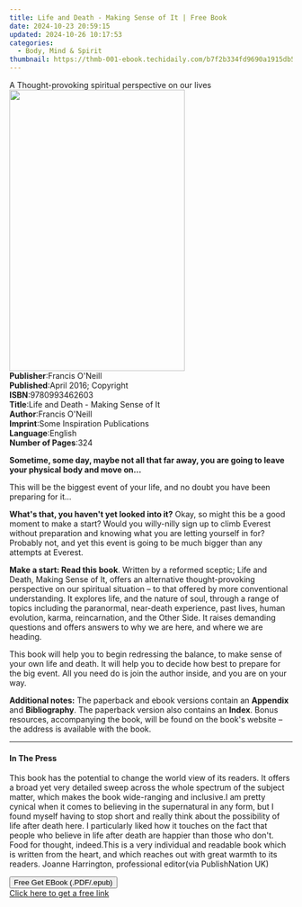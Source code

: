 ```yaml
---
title: Life and Death - Making Sense of It | Free Book
date: 2024-10-23 20:59:15
updated: 2024-10-26 10:17:53
categories:
  - Body, Mind & Spirit
thumbnail: https://thmb-001-ebook.techidaily.com/b7f2b334fd9690a1915db5e3acb4399ebbdbc4da113bf45e43f2733eb917a99d.jpg
---
```

<main id="book-container">
  <div class="flex flex-col">
    <div class="book-brief flex-1 py-6 px-4 sm:p-6 md:py-10 md:px-8">
      <!-- brief-->
      <div class="book-brief-main">
        A Thought-provoking spiritual perspective on our lives
      </div>
    </div>
    <div
      class="book-meta-info flex-1 grid gap-4 col-start-1 col-end-3 row-start-1 sm:mb-6 sm:grid-cols-4 lg:gap-6 lg:col-start-2 lg:row-end-6 lg:row-span-6 lg:mb-0"
    >
      <div
        class="book-meta-info-left place-content-center mt-4 p-4 text-sm leading-6 col-start-2 col-span-2 dark:text-slate-400"
      >
        <img
          class="w-full h-500 object-cover rounded-lg sm:h-255 sm:col-span-2 lg:col-span-full"
          src="https://img-001-ebook.techidaily.com/5a42c91c6b294f5a71b3fc2591e044f7aed97eb1207520350cd6aab3e43f80cb.jpg"
          alt=""
          width="312"
          height="500"
        />
      </div>
      <div
        class="book-meta-info-right mt-2 col-start-1 row-start-2 col-span-3 self-center"
      >
        <!-- meta data  -->
        <div class="flex flex-col px-4 md:px-8">
          <div class="flex-1">
            <strong>Publisher</strong>:<span class="px-2"
              >Francis O&#39;Neill</span
            >
          </div>
          <div class="flex-1">
            <strong>Published</strong>:<span class="px-2"
              >April 2016; Copyright</span
            >
          </div>
          <div class="flex-1">
            <strong>ISBN</strong>:<span class="px-2">9780993462603</span>
          </div>
          <div class="flex-1">
            <strong>Title</strong>:<span class="px-2"
              >Life and Death - Making Sense of It</span
            >
          </div>
          <div class="flex-1">
            <strong>Author</strong>:<span class="px-2"
              >Francis O&#39;Neill</span
            >
          </div>
          <div class="flex-1">
            <strong>Imprint</strong>:<span class="px-2"
              >Some Inspiration Publications</span
            >
          </div>
          <div class="flex-1">
            <strong>Language</strong>:<span class="px-2">English</span>
          </div>
          <div class="flex-1">
            <strong>Number of Pages</strong>:<span class="px-2">324</span>
          </div>
        </div>
      </div>
    </div>
    <div class="book-description flex-1 py-6 px-4 sm:p-6 md:py-10 md:px-8">
      <div class="book-description-main">
        <div accordion-content="" id="description">
          <p>
            <strong
              >Sometime, some day, maybe not all that far away, you are going to
              leave your physical body and move on…</strong
            >
          </p>
          <p>
            This will be the biggest event of your life, and no doubt you have
            been preparing for it...
          </p>
          <p>
            <strong>What's that, you haven't yet looked into it?</strong> Okay,
            so might this be a good moment to make a start? Would you
            willy-nilly sign up to climb Everest without preparation and knowing
            what you are letting yourself in for? Probably not, and yet this
            event is going to be much bigger than any attempts at Everest.&nbsp;
          </p>
          <p>
            <strong>Make a start: Read this book</strong>. Written by a reformed
            sceptic; Life and Death, Making Sense of It, offers an alternative
            thought-provoking perspective on our spiritual situation – to that
            offered by more conventional understanding. It explores life, and
            the nature of soul, through a range of topics including the
            paranormal, near-death experience, past lives, human evolution,
            karma, reincarnation, and the Other Side. It raises demanding
            questions and offers answers to why we are here, and where we are
            heading.&nbsp;
          </p>
          <p>
            This book will help you to begin redressing the balance, to make
            sense of your own life and death. It will help you to decide how
            best to prepare for the big event. All you need do is join the
            author inside, and you are on your way.
          </p>
          <p>
            <strong>Additional notes:</strong> The paperback and ebook versions
            contain an <strong>Appendix</strong> and
            <strong>Bibliography</strong>. The paperback version also contains
            an <strong>Index</strong>. Bonus resources, accompanying the book,
            will be found on the <span>book's website</span> – the address is
            available with the book.
          </p>
        </div>
        <div class="accordion-fader"></div>
      </div>
    </div>
    <div class="book-excerpts flex-1 py-6 px-4 sm:p-6 md:py-10 md:px-8">
      <!-- excerpts-->
      <div class="book-excerpts-main">
        <hr />
        <h4 class="placeholder placeholder-heading">
          <span>In The Press</span>
        </h4>
        <p>
          This book has the potential to change the world view of its readers.
          It offers a broad yet very detailed sweep across the whole spectrum of
          the subject matter, which makes the book wide-ranging and inclusive.I
          am pretty cynical when it comes to believing in the supernatural in
          any form, but I found myself having to stop short and really think
          about the possibility of life after death here. I particularly liked
          how it touches on the fact that people who believe in life after death
          are happier than those who don't. Food for thought, indeed.This is a
          very individual and readable book which is written from the heart, and
          which reaches out with great warmth to its readers. Joanne Harrington,
          professional editor(via PublishNation UK)
        </p>
      </div>
    </div>
    <div
      class="book-about-author flex-1 py-6 px-4 sm:p-6 md:py-10 md:px-8"
    ></div>
    <div class="book-free-get flex-1 py-6 px-4 sm:p-6 md:py-10 md:px-8">
      <button
        id="btn-free-get"
        class="bg-blue-500 hover:bg-blue-700 text-white font-bold py-2 px-4 rounded"
      >
        Free Get EBook (.PDF/.epub)
      </button>
      <div id="countdown-display" class="px-2 text-lg mt-2"></div>
      <a
        id="free-link"
        class="hidden bg-blue-500 hover:bg-blue-700 text-white font-bold py-2 px-4 rounded"
        href="https://www.ebooks.com/en-us/book/209842809/life-and-death-making-sense-of-it/francis-o-neill/"
        target="_blank"
        >Click here to get a free link</a
      >
    </div>
    <script>
      let countdownTime = 0;
      let countdownInterval = null;
      document
        .getElementById('btn-free-get')
        .addEventListener('click', startCountdown);
      function startCountdown() {
        countdownTime = new Date().getTime() + 60000 * 3;
        countdownInterval = setInterval(updateCountdown, 1000);
        document.getElementById('btn-free-get').disabled = true;
        document
          .getElementById('btn-free-get')
          .classList.add('bg-gray-500', 'cursor-not-allowed');
      }
      function updateCountdown() {
        let currentTime = new Date().getTime();
        let timeLeft = countdownTime - currentTime;
        let secondsLeft = Math.floor(timeLeft / 1000);
        document.getElementById('countdown-display').innerHTML =
          `Remaining time: ${secondsLeft} seconds.`;
        if (secondsLeft <= 0) {
          clearInterval(countdownInterval);
          document.getElementById('btn-free-get').classList.add('hidden');
          document.getElementById('free-link').classList.remove('hidden');
          document.getElementById('countdown-display').innerHTML = '';
        }
      }
    </script>
  </div>
</main>
